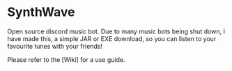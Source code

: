 # SynthWave
Open source discord music bot. Due to many music bots being shut down, I have made this, a simple JAR or EXE download, so you can listen to your favourite tunes with your friends!

Please refer to the [Wiki] for a use guide.
